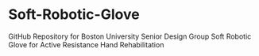 # Soft-Robotic-Glove
GitHub Repository for Boston University Senior Design Group Soft Robotic Glove for Active Resistance Hand Rehabilitation 

